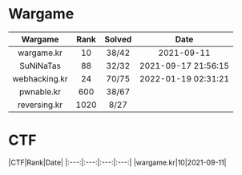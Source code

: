 # Wargame

|Wargame|Rank|Solved|Date|
|:---:|:---:|:---:|:---:|
|wargame.kr|10|38/42|2021-09-11|
|SuNiNaTas|88|32/32|2021-09-17 21:56:15|
|webhacking.kr|24|70/75|2022-01-19 02:31:21|
|pwnable.kr|600|38/67||
|reversing.kr|1020|8/27||

# CTF

|CTF|Rank|Date|
|:---:|:---:|:---:|:---:|
|wargame.kr|10|2021-09-11|